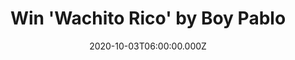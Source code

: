 ---
campaign-uuid: "c-c198ff5a-4c74-4d12-87c4-11d24cdd9769"
type: "Competition"
category: "Music"
date: "2020-10-03T06:00:00.000Z"
end-date: "2020-12-03T23:59:00.000Z"
disable-form: false
is_promoted: true
has_entry_page: true
title: "Win 'Wachito Rico' by Boy Pablo"
competition-description: "<p>The 21-year-old Norwegian/Chilean artist, Boy Pablo,\
  \ has built a social following in the millions, sold out tours in venues up to 5000\
  \ cap across the world and amassed more than 500 million streams. His popularity\
  \ has steadily increased since his breakthrough hit ?'Everytime'? and now he is\
  \ ready to share his debut LP ?'Wachito Rico?' with the world. We have managed to\
  \ get one copy on our hands to one lucky NME AAA member.</p>\n<p>Click below for\
  \ a chance to win and discover it now.</p>\n"
hero-header: "Win 'Wachito Rico' by Boy Pablo"
terms-confirmation: "N/A"
banner-img: "https://assets.expresslyapp.com/asset-fafbb587-f382-49f1-9f49-a8c8e4144889.jpg"
logo-left-href: "aaa.nme.com"
logo-left-image: "https://assets.expresslyapp.com/asset-d79845e0-af90-4dab-b33b-8316a4a6487b.jpg"
logo-left-title: "NME AAA"
bg-image-hero: "https://assets.expresslyapp.com/asset-6410ef07-5fda-43e4-9cc6-3e5040044814.jpg"
bg-image-first: "https://assets.expresslyapp.com/asset-d8959616-5f79-4d2d-a550-7fe65f1e01a4.jpg"
section1-content: "<p>With 'Wachito Rico' Muñoz crafts a hybrid conceptual and autobiographical\
  \ record. It is a Chilean expression meaning ?handsome boy? and the idea of young\
  \ love, is the overarching theme and a character Muñoz centered the album on.</p>\n\
  <p>Throughout the LP, Muñoz will take listeners through the highs and lows of his\
  \ alter-ego?s love story, which will be mirrored in an elevated caliber of music\
  \ videos that go beyond the calling-card shore visual of ?'Everytime'.?</p>\n<p>Click\
  \ below for a chance to win now.</p>\n"
entry-title: "Win 'Wachito Rico' by Boy Pablo"
entry-content: "<p>Enter the draw to win 'Wachito Rico' by Boy Pablo by completing\
  \ the form below before 23:59 on the 3rd of November  2020.</p>\n"
has-winner: false
prize-description: "'Wachito Rico' by Boy Pablo"
special-conditions: "Multiple entries are allowed up to one every day."
country-restrictions:
- "GB"
---